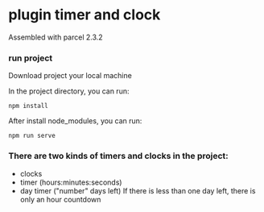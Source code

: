 # plugin timer and clock

Assembled with parcel 2.3.2

### run project
Download project your local machine

In the project directory, you can run:
    
    npm install

After install node_modules, you can run:

    npm run serve
    
### There are two kinds of timers and clocks in the project:

- clocks
- timer (hours:minutes:seconds)
- day timer ("number" days left)
If there is less than one day left, there is only an hour countdown

